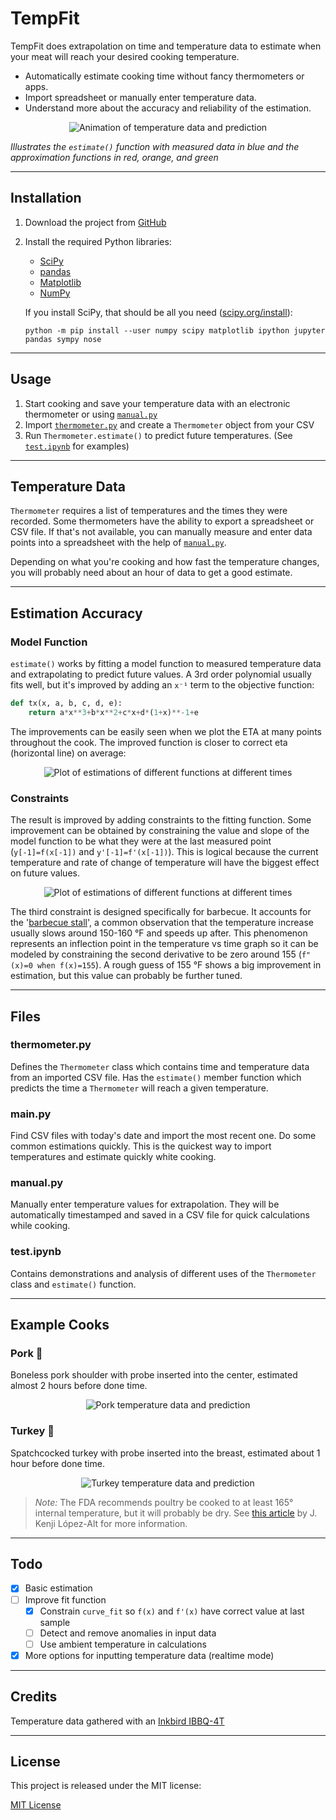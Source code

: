 # TempFit

TempFit does extrapolation on time and temperature data to estimate when your meat will reach your desired cooking temperature.

* Automatically estimate cooking time without fancy thermometers or apps.
* Import spreadsheet or manually enter temperature data.
* Understand more about the accuracy and reliability of the estimation.

<p align='center'><picture>
  <source media="(prefers-color-scheme: light)" srcset="plots/animation_light.webp">
  <img alt="Animation of temperature data and prediction" src="plots/animation_dark.webp">
</picture></p>

*Illustrates the `estimate()` function with measured data in blue and the approximation functions in red, orange, and green*

---

## Installation

1. Download the project from [GitHub](https://github.com/DevinBerchtold/TempFit)
2. Install the required Python libraries:
    * [SciPy](https://scipy.org/)
    * [pandas](https://pandas.pydata.org/)
    * [Matplotlib](https://matplotlib.org/stable/index.html)
    * [NumPy](https://numpy.org/doc/stable/)

    If you install SciPy, that should be all you need ([scipy.org/install](https://scipy.org/install/)):

    ```
    python -m pip install --user numpy scipy matplotlib ipython jupyter pandas sympy nose
    ```

---

## Usage

1. Start cooking and save your temperature data with an electronic thermometer or using [`manual.py`](#manualpy)
2. Import [`thermometer.py`](#thermometerpy) and create a `Thermometer` object from your CSV
3. Run `Thermometer.estimate()` to predict future temperatures. (See [`test.ipynb`](#testipynb) for examples)

---

## Temperature Data

`Thermometer` requires a list of temperatures and the times they were recorded. Some thermometers have the ability to export a spreadsheet or CSV file. If that's not available, you can manually measure and enter data points into a spreadsheet with the help of [`manual.py`](#manualpy).

Depending on what you're cooking and how fast the temperature changes, you will probably need about an hour of data to get a good estimate.

---

## Estimation Accuracy

### Model Function

`estimate()` works by fitting a model function to measured temperature data and extrapolating to predict future values. A 3rd order polynomial usually fits well, but it's improved by adding an `x⁻¹` term to the objective function:

```python
def tx(x, a, b, c, d, e):
    return a*x**3+b*x**2+c*x+d*(1+x)**-1+e
```

The improvements can be easily seen when we plot the ETA at many points throughout the cook. The improved function is closer to correct eta (horizontal line) on average:

<p align='center'><picture>
  <source media="(prefers-color-scheme: light)" srcset="plots/summary_functions_light.svg">
  <img alt="Plot of estimations of different functions at different times" src="plots/summary_functions_dark.svg">
</picture></p>

### Constraints

The result is improved by adding constraints to the fitting function. Some improvement can be obtained by constraining the value and slope of the model function to be what they were at the last measured point (`y[-1]=f(x[-1])` and `y'[-1]=f'(x[-1])`). This is logical because the current temperature and rate of change of temperature will have the biggest effect on future values.

<p align='center'><picture>
  <source media="(prefers-color-scheme: light)" srcset="plots/summary_constraints_light.svg">
  <img alt="Plot of estimations of different functions at different times" src="plots/summary_constraints_dark.svg">
</picture></p>


The third constraint is designed specifically for barbecue. It accounts for the '[barbecue stall](https://www.google.com/search?q=barbecue+stall)', a common observation that the temperature increase usually slows around 150-160 °F and speeds up after. This phenomenon represents an inflection point in the temperature vs time graph so it can be modeled by constraining the second derivative to be zero around 155 (`f"(x)=0 when f(x)=155`). A rough guess of 155 °F shows a big improvement in estimation, but this value can probably be further tuned.

---

## Files

### thermometer.py

Defines the `Thermometer` class which contains time and temperature data from an imported CSV file. Has the `estimate()` member function which predicts the time a `Thermometer` will reach a given temperature.

### main.py

Find CSV files with today's date and import the most recent one. Do some common estimations quickly. This is the quickest way to import temperatures and estimate quickly white cooking.

### manual.py

Manually enter temperature values for extrapolation. They will be automatically timestamped and saved in a CSV file for quick calculations while cooking.

### test.ipynb

Contains demonstrations and analysis of different uses of the `Thermometer` class and `estimate()` function.


---

## Example Cooks

### Pork :pig:

Boneless pork shoulder with probe inserted into the center, estimated almost 2 hours before done time.

<p align='center'><picture>
  <source media="(prefers-color-scheme: light)" srcset="plots/pork_light.svg">
  <img align="center" alt="Pork temperature data and prediction" src="plots/pork_dark.svg">
</picture></p>


### Turkey :chicken:

Spatchcocked turkey with probe inserted into the breast, estimated about 1 hour before done time.

<p align='center'><picture>
  <source media="(prefers-color-scheme: light)" srcset="plots/turkey_light.svg">
  <img align="center" alt="Turkey temperature data and prediction" src="plots/turkey_dark.svg">
</picture></p>

> *Note:* The FDA recommends poultry be cooked to at least 165° internal temperature, but it will probably be dry. See [this article](https://www.seriouseats.com/butterflied-roasted-chicken-with-quick-jus-recipe) by J. Kenji López-Alt for more information.

---

## Todo

- [x] Basic estimation
- [ ] Improve fit function
    - [x] Constrain `curve_fit` so `f(x)` and `f'(x)` have correct value at last sample
    - [ ] Detect and remove anomalies in input data
    - [ ] Use ambient temperature in calculations
- [x] More options for inputting temperature data (realtime mode)

---

## Credits

Temperature data gathered with an [Inkbird IBBQ-4T](https://inkbird.com/collections/all/products/wifi-grill-thermometer-ibbq-4t)

---

## License

This project is released under the MIT license:

[MIT License](https://choosealicense.com/licenses/mit/)
